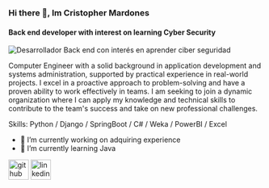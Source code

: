 ### Hi there 👋, Im Cristopher Mardones
#### Back end developer with interest on learning Cyber Security
![Desarrollador Back end con interés en aprender ciber seguridad](https://cdn.discordapp.com/attachments/935944199029813299/1289395187877023835/python_Successfully_installed_in_the_System_python_funny_shortsvideo_trending_comedy_status.gif?ex=66f8aa58&is=66f758d8&hm=09509408f334349efa698ff9d54558eb94aaa10ebfddff984dbe11073f53bda4&)


Computer Engineer with a solid background in application development and systems administration, supported by practical experience in real-world projects. I excel in a proactive approach to problem-solving and have a proven ability to work effectively in teams. I am seeking to join a dynamic organization where I can apply my knowledge and technical skills to contribute to the team's success and take on new professional challenges.

Skills: Python / Django / SpringBoot / C# / Weka / PowerBI / Excel 

- 🔭 I’m currently working on adquiring experience 
- 🌱 I’m currently learning Java 


[<img src='https://cdn.jsdelivr.net/npm/simple-icons@3.0.1/icons/github.svg' alt='github' height='40'>](https://github.com/Shadowcrys)  [<img src='https://cdn.jsdelivr.net/npm/simple-icons@3.0.1/icons/linkedin.svg' alt='linkedin' height='40'>](https://www.linkedin.com/in/cristopher-mardones-a602a4245/)  





